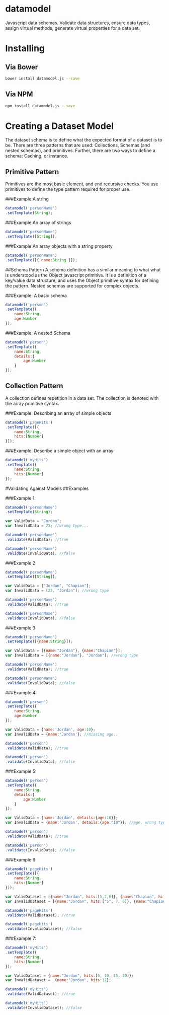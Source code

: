 # datamodel
Javascript data schemas. Validate data structures, ensure data types, assign virtual methods, generate virtual properties for a data set.
# Installing
## Via Bower
```bash
bower install datamodel.js --save
```
## Via NPM
```bash
npm install datamodel.js --save
```

# Creating a Dataset Model
The dataset schema is to define what the expected format of a dataset is to be. There are three patterns that are used: Collections, Schemas (and nested schemas), and primitives. Further, there are two ways to define a schema: Caching, or instance.
## Primitive Pattern
Primitives are the most basic element, and end recursive checks. You use primitives to define the type pattern required for proper use.

###Example:A string
```javascript
datamodel('personName')
.setTemplate(String);
```
###Example:An array of strings
```javascript
datamodel('personName')
.setTemplate([String]);
```

###Example:An array objects with a string property
```javascript
datamodel('personName')
.setTemplate([{ name:String }]);
```

##Schema Pattern
A schema definition has a similar meaning to what what is understood as the Object javascript primitive. It is a definition of a key/value data structure, and uses the Object primitive syntax for defining the pattern. Nested schemas are supported for complex objects.

###Example: A basic schema
```javascript
datamodel('person')
.setTemplate({
	name:String,
	age:Number
});
```

###Example: A nested Schema
```javascript
datamodel('person')
.setTemplate({
	name:String,
	details:{
		age:Number
	}
});
```


## Collection Pattern
A collection defines repetition in a data set. The collection is denoted with the array primitive syntax.

###Example: Describing an array of simple objects
```javascript
datamodel('pageHits')
.setTemplate([{
	name:String,
	hits:[Number]
}]);
```

###Example: Describe a simple object with an array
```javascript
datamodel('myHits')
.setTemplate({
	name:String,
	hits:[Number]
});
```

#Validating Against Models
##Examples

###Example 1:
```javascript
datamodel('personName')
.setTemplate(String);

var ValidData = "Jordan";
var InvalidData = 23; //wrong type...

datamodel('personName')
.validate(ValidData); //true

datamodel('personName')
.validate(InvalidData); //false
```

###Example 2:
```javascript
datamodel('personName')
.setTemplate([String]);

var ValidData = ["Jordan", "Chapian"];
var InvalidData = [23, "Jordan"]; //wrong type

datamodel('personName')
.validate(ValidData); //true

datamodel('personName')
.validate(InvalidData); //false
```
###Example 3:
```javascript
datamodel('personName')
.setTemplate([{name:String}]);

var ValidData = [{name:"Jordan"}, {name:"Chapian"}];
var InvalidData = [{name:"Jordan"}, "Jordan"]; //wrong type

datamodel('personName')
.validate(ValidData); //true

datamodel('personName')
.validate(InvalidData); //false
```

###Example 4:
```javascript
datamodel('person')
.setTemplate({
	name:String,
	age:Number
});

var ValidData = {name:'Jordan', age:10};
var InvalidData = {name:'Jordan'}; //missing age..

datamodel('person')
.validate(ValidData); //true

datamodel('person')
.validate(InvalidData); //false
```

###Example 5:
```javascript
datamodel('person')
.setTemplate({
	name:String,
	details:{
		age:Number
	}
});

var ValidData = {name:'Jordan', details:{age:10}};
var InvalidData = {name:'Jordan', details:{age:"10"}}; //age, wrong type..

datamodel('person')
.validate(ValidData); //true

datamodel('person')
.validate(InvalidData); //false
```

###Example 6:
```javascript
datamodel('pageHits')
.setTemplate([{
	name:String,
	hits:[Number]
}]);

var ValidDataset = [{name:"Jordan", hits:[5,7,6]}, {name:"Chapian", hits:[]}];
var InvalidDataset = [{name:"Jordan", hits:["5", 7, 6]}, {name:"Chapian", hits:[8]}];

datamodel('pageHits')
.validate(ValidDataset); //true

datamodel('pageHits')
.validate(InvalidDataset); //false
```

###Example 7:
```javascript
datamodel('myHits')
.setTemplate({
	name:String,
	hits:[Number]
});

var ValidDataset = {name:"Jordan", hits:[5, 10, 15, 20]};
var InvalidDataset =  {name:"Jordan", hits:12};

datamodel('myHits')
.validate(ValidDataset); //true

datamodel('myHits')
.validate(InvalidDataset); //false
```